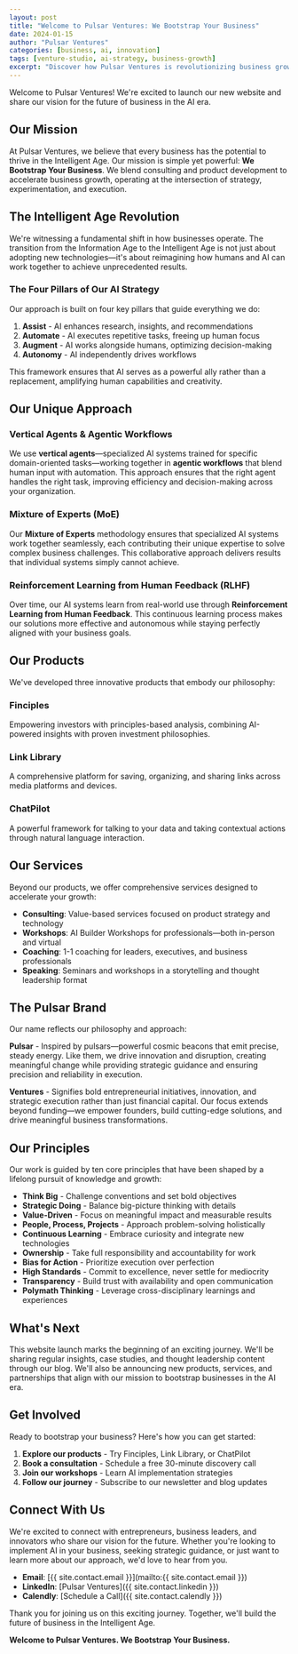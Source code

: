 ```yaml
---
layout: post
title: "Welcome to Pulsar Ventures: We Bootstrap Your Business"
date: 2024-01-15
author: "Pulsar Ventures"
categories: [business, ai, innovation]
tags: [venture-studio, ai-strategy, business-growth]
excerpt: "Discover how Pulsar Ventures is revolutionizing business growth through AI-powered solutions and strategic consulting."
---
```


Welcome to Pulsar Ventures! We're excited to launch our new website and share our vision for the future of business in the AI era.

## Our Mission

At Pulsar Ventures, we believe that every business has the potential to thrive in the Intelligent Age. Our mission is simple yet powerful: **We Bootstrap Your Business**. We blend consulting and product development to accelerate business growth, operating at the intersection of strategy, experimentation, and execution.

## The Intelligent Age Revolution

We're witnessing a fundamental shift in how businesses operate. The transition from the Information Age to the Intelligent Age is not just about adopting new technologies—it's about reimagining how humans and AI can work together to achieve unprecedented results.

### The Four Pillars of Our AI Strategy

Our approach is built on four key pillars that guide everything we do:

1. **Assist** - AI enhances research, insights, and recommendations
2. **Automate** - AI executes repetitive tasks, freeing up human focus
3. **Augment** - AI works alongside humans, optimizing decision-making
4. **Autonomy** - AI independently drives workflows

This framework ensures that AI serves as a powerful ally rather than a replacement, amplifying human capabilities and creativity.

## Our Unique Approach

### Vertical Agents & Agentic Workflows

We use **vertical agents**—specialized AI systems trained for specific domain-oriented tasks—working together in **agentic workflows** that blend human input with automation. This approach ensures that the right agent handles the right task, improving efficiency and decision-making across your organization.

### Mixture of Experts (MoE)

Our **Mixture of Experts** methodology ensures that specialized AI systems work together seamlessly, each contributing their unique expertise to solve complex business challenges. This collaborative approach delivers results that individual systems simply cannot achieve.

### Reinforcement Learning from Human Feedback (RLHF)

Over time, our AI systems learn from real-world use through **Reinforcement Learning from Human Feedback**. This continuous learning process makes our solutions more effective and autonomous while staying perfectly aligned with your business goals.

## Our Products

We've developed three innovative products that embody our philosophy:

### Finciples
Empowering investors with principles-based analysis, combining AI-powered insights with proven investment philosophies.

### Link Library
A comprehensive platform for saving, organizing, and sharing links across media platforms and devices.

### ChatPilot
A powerful framework for talking to your data and taking contextual actions through natural language interaction.

## Our Services

Beyond our products, we offer comprehensive services designed to accelerate your growth:

- **Consulting**: Value-based services focused on product strategy and technology
- **Workshops**: AI Builder Workshops for professionals—both in-person and virtual
- **Coaching**: 1-1 coaching for leaders, executives, and business professionals
- **Speaking**: Seminars and workshops in a storytelling and thought leadership format

## The Pulsar Brand

Our name reflects our philosophy and approach:

**Pulsar** - Inspired by pulsars—powerful cosmic beacons that emit precise, steady energy. Like them, we drive innovation and disruption, creating meaningful change while providing strategic guidance and ensuring precision and reliability in execution.

**Ventures** - Signifies bold entrepreneurial initiatives, innovation, and strategic execution rather than just financial capital. Our focus extends beyond funding—we empower founders, build cutting-edge solutions, and drive meaningful business transformations.

## Our Principles

Our work is guided by ten core principles that have been shaped by a lifelong pursuit of knowledge and growth:

- **Think Big** - Challenge conventions and set bold objectives
- **Strategic Doing** - Balance big-picture thinking with details
- **Value-Driven** - Focus on meaningful impact and measurable results
- **People, Process, Projects** - Approach problem-solving holistically
- **Continuous Learning** - Embrace curiosity and integrate new technologies
- **Ownership** - Take full responsibility and accountability for work
- **Bias for Action** - Prioritize execution over perfection
- **High Standards** - Commit to excellence, never settle for mediocrity
- **Transparency** - Build trust with availability and open communication
- **Polymath Thinking** - Leverage cross-disciplinary learnings and experiences

## What's Next

This website launch marks the beginning of an exciting journey. We'll be sharing regular insights, case studies, and thought leadership content through our blog. We'll also be announcing new products, services, and partnerships that align with our mission to bootstrap businesses in the AI era.

## Get Involved

Ready to bootstrap your business? Here's how you can get started:

1. **Explore our products** - Try Finciples, Link Library, or ChatPilot
2. **Book a consultation** - Schedule a free 30-minute discovery call
3. **Join our workshops** - Learn AI implementation strategies
4. **Follow our journey** - Subscribe to our newsletter and blog updates

## Connect With Us

We're excited to connect with entrepreneurs, business leaders, and innovators who share our vision for the future. Whether you're looking to implement AI in your business, seeking strategic guidance, or just want to learn more about our approach, we'd love to hear from you.

- **Email**: [{{ site.contact.email }}](mailto:{{ site.contact.email }})
- **LinkedIn**: [Pulsar Ventures]({{ site.contact.linkedin }})
- **Calendly**: [Schedule a Call]({{ site.contact.calendly }})

Thank you for joining us on this exciting journey. Together, we'll build the future of business in the Intelligent Age.

**Welcome to Pulsar Ventures. We Bootstrap Your Business.**
